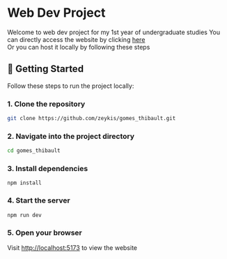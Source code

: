 
# Web Dev Project
Welcome to web dev project for my 1st year of undergraduate studies
You can directly access the website by clicking [here](https://zeykis.github.io/gomes_thibault/)    
Or you can host it locally by following these steps   

## 🚀 Getting Started

Follow these steps to run the project locally:

### 1. Clone the repository

```sh
git clone https://github.com/zeykis/gomes_thibault.git
```
### 2. Navigate into the project directory

```sh
cd gomes_thibault
```

### 3. Install dependencies
`npm install`

### 4. Start the server
`npm run dev`

### 5. Open your browser
Visit [http://localhost:5173](http://localhost:5173) to view the website
